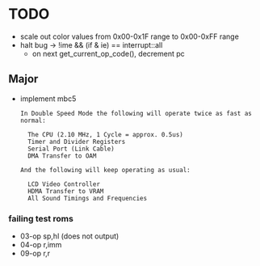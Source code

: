# TODO

- scale out color values from 0x00-0x1F range to 0x00-0xFF range
- halt bug -> !ime && (if & ie) == interrupt::all
  - on next get_current_op_code(), decrement pc

## Major
- implement mbc5
  ```
  In Double Speed Mode the following will operate twice as fast as normal:
  
    The CPU (2.10 MHz, 1 Cycle = approx. 0.5us)
    Timer and Divider Registers
    Serial Port (Link Cable)
    DMA Transfer to OAM
  
  And the following will keep operating as usual:
  
    LCD Video Controller
    HDMA Transfer to VRAM
    All Sound Timings and Frequencies
  ```

### failing test roms
- 03-op sp,hl (does not output)
- 04-op r,imm
- 09-op r,r